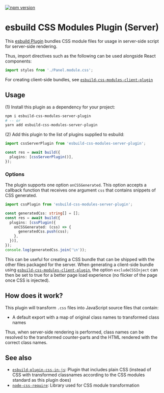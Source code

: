 [![npm version](https://badge.fury.io/js/esbuild-css-modules-server-plugin.svg)](https://badge.fury.io/js/esbuild-css-modules-server-plugin)

# esbuild CSS Modules Plugin (Server)

This [esbuild Plugin](https://esbuild.github.io/plugins/) bundles CSS module files for usage in server-side script for server-side rendering.

Thus, import directives such as the following can be used alongside React components:

```typescript
import styles from './Panel.module.css';
```

For creating client-side bundles, see [`esbuild-css-modules-client-plugin`](https://www.npmjs.com/package/esbuild-css-modules-client-plugin)

## Usage

(1) Install this plugin as a dependency for your project:

```sh
npm i esbuild-css-modules-server-plugin
# -- or
yarn add esbuild-css-modules-server-plugin
```

(2) Add this plugin to the list of plugins supplied to esbuild:

```typescript
import cssServerPlugin from 'esbuild-css-modules-server-plugin';

const res = await build({
  plugins: [cssServerPlugin()],
});
```

### Options

The plugin supports one option `onCSSGenerated`. This option accepts a callback function that receives one argument `css` that contains snippets of CSS generated.

```typescript
import cssPlugin from 'esbuild-css-modules-server-plugin';

const generatedCss: string[] = [];
const res = await build({
  plugins: [cssPlugin({
    onCSSGenerated: (css) => {
      generatedCss.push(css);
    },
  })],
});
console.log(generatedCss.join('\n'));
```

This can be useful for creating a CSS bundle that can be shipped with the other files packaged for the server. When generating a client-side bundle using [`esbuild-css-modules-client-plugin`](https://www.npmjs.com/package/esbuild-css-modules-client-plugin), the option `excludeCSSInject` can then be set to true for a better page load experience (no flicker of the page once CSS is injected).

## How does it work?

This plugin will transform `.css` files into JavaScript source files that contain:

- A default export with a map of original class names to transformed class names

Thus, when server-side rendering is performed, class names can be resolved to the transformed counter-parts and the HTML rendered with the correct class names.

## See also

- [`esbuild-plugin-css-in-js`](https://github.com/karishmashuklaa/esbuild-plugin-css-in-js): Plugin that includes plain CSS (instead of CSS with transformed classnames according to the CSS modules standard as this plugin does)
- [`node-css-require`](https://www.npmjs.com/package/node-css-require): Library used for CSS module transformation

